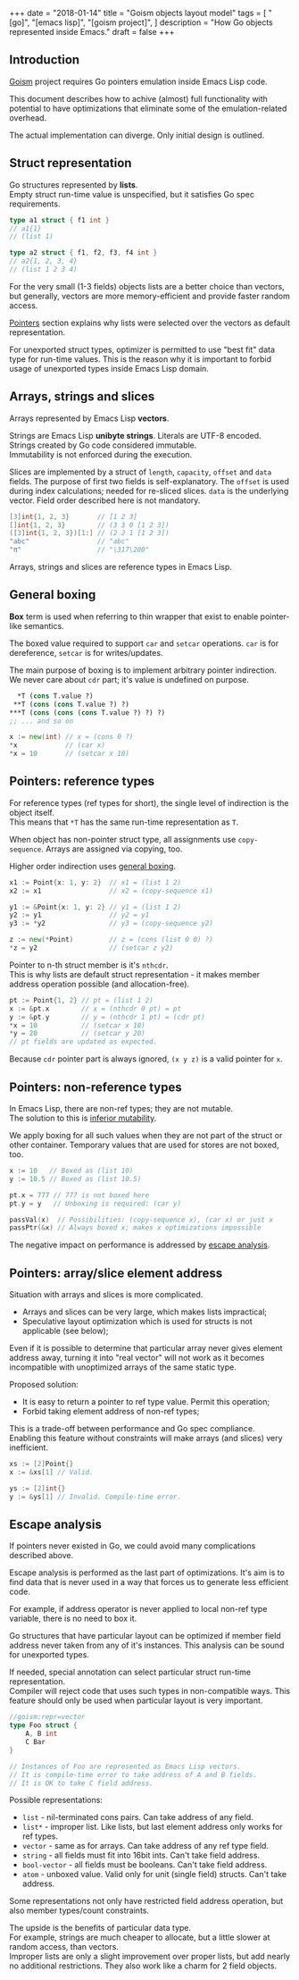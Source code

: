 +++
date = "2018-01-14"
title = "Goism objects layout model"
tags = [
    "[go]",
    "[emacs lisp]",
    "[goism project]",
]
description = "How Go objects represented inside Emacs."
draft = false
+++

## Introduction

[Goism](https://github.com/Quasilyte/goism) project requires Go pointers
emulation inside Emacs Lisp code.

This document describes how to achive (almost) full functionality with
potential to have optimizations that eliminate some of the
emulation-related overhead.

The actual implementation can diverge.
Only initial design is outlined.

## Struct representation

Go structures represented by **lists**.  
Empty struct run-time value is unspecified, but it satisfies Go spec requirements.

```go
type a1 struct { f1 int }
// a1{1}
// (list 1)

type a2 struct { f1, f2, f3, f4 int }
// a2{1, 2, 3, 4}
// (list 1 2 3 4)
```

For the very small (1-3 fields) objects lists are a better choice than vectors,
but generally, vectors are more memory-efficient and provide faster random access.

[Pointers](#pointers) section explains why lists were selected over the vectors
as default representation.

For unexported struct types, optimizer is permitted to use "best fit" data type
for run-time values.
This is the reason why it is important to forbid usage of unexported types inside
Emacs Lisp domain.

## Arrays, strings and slices

Arrays represented by Emacs Lisp **vectors**.

Strings are Emacs Lisp **unibyte strings**. Literals are UTF-8 encoded.  
Strings created by Go code considered immutable.  
Immutability is not enforced during the execution.

Slices are implemented by a struct of `length`, `capacity`, `offset` and `data` fields.
The purpose of first two fields is self-explanatory.
The `offset` is used during index calculations; needed for re-sliced slices.
`data` is the underlying vector. 
Field order described here is not mandatory.

```go
[3]int{1, 2, 3}       // [1 2 3]
[]int{1, 2, 3}        // (3 3 0 [1 2 3])
([3]int{1, 2, 3})[1:] // (2 2 1 [1 2 3])
"abc"                 // "abc"
"π"                   // "\317\200"
```

Arrays, strings and slices are reference types in Emacs Lisp.

## General boxing

**Box** term is used when referring to thin wrapper that exist to enable 
pointer-like semantics.

The boxed value required to support `car` and `setcar` operations.
`car` is for dereference, `setcar` is for writes/updates.

The main purpose of boxing is to implement arbitrary pointer indirection.  
We never care about `cdr` part; it's value is undefined on purpose.

```lisp
  *T (cons T.value ?)
 **T (cons (cons T.value ?) ?)
***T (cons (cons (cons T.value ?) ?) ?)
;; ... and so on
```

```go
x := new(int) // x = (cons 0 ?)
*x            // (car x)
*x = 10       // (setcar x 10)
```

## Pointers: reference types

For reference types (ref types for short), the single level of indirection is the object itself.  
This means that `*T` has the same run-time representation as `T`.

When object has non-pointer struct type, all assignments use `copy-sequence`.
Arrays are assigned via copying, too.

Higher order indirection uses [general boxing](#general-boxing).

```go
x1 := Point{x: 1, y: 2}  // x1 = (list 1 2)
x2 := x1                 // x2 = (copy-sequence x1)

y1 := &Point{x: 1, y: 2} // y1 = (list 1 2)
y2 := y1                 // y2 = y1
y3 := *y2                // y3 = (copy-sequence y2)

z := new(*Point)         // z = (cons (list 0 0) ?)
*z = y2                  // (setcar z y2)
```

Pointer to n-th struct member is it's `nthcdr`.  
This is why lists are default struct representation - it makes
member address operation possible (and allocation-free).

```go
pt := Point{1, 2} // pt = (list 1 2)
x := &pt.x        // x = (nthcdr 0 pt) = pt
y := &pt.y        // y = (nthcdr 1 pt) = (cdr pt)
*x = 10           // (setcar x 10)
*y = 20           // (setcar y 20)
// pt fields are updated as expected.
```

Because `cdr` pointer part is always ignored, `(x y z)` is a valid pointer for `x`.

## Pointers: non-reference types

In Emacs Lisp, there are non-ref types; they are not mutable.  
The solution to this is [inferior mutability](https://ricardomartins.cc/2016/06/08/interior-mutability).

We apply boxing for all such values when they are not part of the struct
or other container.
Temporary values that are used for stores are not boxed, too.

```go
x := 10   // Boxed as (list 10)
y := 10.5 // Boxed as (list 10.5)

pt.x = 777 // 777 is not boxed here
pt.y = y   // Unboxing is required: (car y)

passVal(x)  // Possibilities: (copy-sequence x), (car x) or just x
passPtr(&x) // Always boxed x; makes x optimizations impossible
```

The negative impact on performance is addressed by [escape analysis](#escape-analysis).

## Pointers: array/slice element address

Situation with arrays and slices is more complicated.

* Arrays and slices can be very large, which makes lists impractical;
* Speculative layout optimization which is used for structs is not applicable (see below);

Even if it is possible to determine that particular array never gives element address away,
turning it into "real vector" will not work as it becomes incompatible with unoptimized arrays
of the same static type.

Proposed solution:

* It is easy to return a pointer to ref type value. Permit this operation;
* Forbid taking element address of non-ref types;

This is a trade-off between performance and Go spec compliance.  
Enabling this feature without constraints will make arrays (and slices)
very inefficient.

```go
xs := [2]Point{}
x := &xs[1] // Valid.

ys := [2]int{}
y := &ys[1] // Invalid. Compile-time error.
```

## Escape analysis

If pointers never existed in Go, we could avoid many complications described above.

Escape analysis is performed as the last part of optimizations.
It's aim is to find data that is never used in a way that forces us to
generate less efficient code.

For example, if address operator is never applied to local non-ref type
variable, there is no need to box it.

Go structures that have particular layout can be optimized if
member field address never taken from any of it's instances.
This analysis can be sound for unexported types.

If needed, special annotation can select particular struct run-time
representation.  
Compiler will reject code that uses such types in
non-compatible ways.
This feature should only be used when particular layout is very important.

```go
//goism:repr=vector
type Foo struct {
    A, B int
    C Bar
}

// Instances of Foo are represented as Emacs Lisp vectors.
// It is compile-time error to take address of A and B fields.
// It is OK to take C field address.
```

Possible representations:

* `list` - nil-terminated cons pairs. Can take address of any field.
* `list*` - improper list. Like lists, but last element address only works for ref types.
* `vector` - same as for arrays. Can take address of any ref type field.
* `string` - all fields must fit into 16bit ints. Can't take field address.
* `bool-vector` - all fields must be booleans. Can't take field address.
* `atom` - unboxed value. Valid only for unit (single field) structs. Can't take address.

Some representations not only have restricted field address operation, but also
member types/count constraints. 

The upside is the benefits of particular data type.  
For example, strings are much cheaper to allocate, but a little slower at
random access, than vectors.  
Improper lists are only a slight improvement over proper lists, but add nearly
no additional restrictions. They also work like a charm for 2 field objects.
